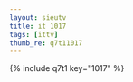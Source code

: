 ```yaml
--- 
layout: sieutv
title: it 1017
tags: [ittv]
thumb_re: q7t11017
---
```

{% include q7t1 key="1017" %} 
